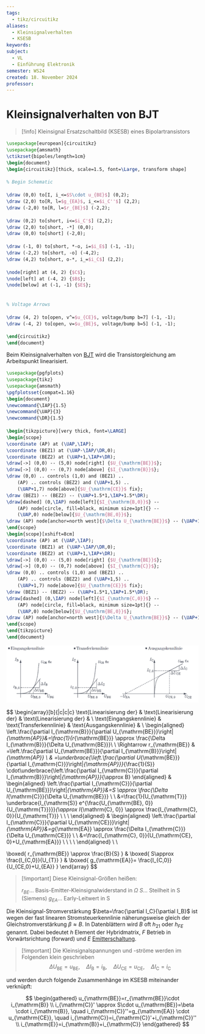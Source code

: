 ```yaml
---
tags:
  - tikz/circuitikz
aliases:
  - Kleinsignalverhalten
  - KSESB
keywords: 
subject:
  - VL
  - Einführung Elektronik
semester: WS24
created: 18. November 2024
professor:
---
```

 

# Kleinsignalverhalten von BJT

> [!info] Kleinsignal Ersatzschaltbild (KSESB) eines Bipolartransistors
>

```tikz
\usepackage[european]{circuitikz}
\usepackage{amsmath}
\ctikzset{bipoles/length=1cm}
\begin{document}
\begin{circuitikz}[thick, scale=1.5, font=\Large, transform shape]

% Begin Schematic

\draw (0,0) to[I, i_<=$S\cdot u_{BE}$] (0,2);
\draw (2,0) to[R, l=$g_{EA}$, i_<=$i_C''$] (2,2);
\draw (-2,0) to[R, l=$r_{BE}$] (-2,2);

\draw (0,2) to[short, i<=$i_C'$] (2,2);
\draw (2,0) to[short, -*] (0,0);
\draw (0,0) to[short] (-2,0);

\draw (-1, 0) to[short, *-o, i=$i_E$] (-1, -1);
\draw (-2,2) to[short, -o] (-4,2);
\draw (4,2) to[short, o-*, i_=$i_C$] (2,2);

\node[right] at (4, 2) {$C$};
\node[left] at (-4, 2) {$B$};
\node[below] at (-1, -1) {$E$};


% Voltage Arrows

\draw (4, 2) to[open, v^=$u_{CE}$, voltage/bump b=7] (-1, -1);
\draw (-4, 2) to[open, v=$u_{BE}$, voltage/bump b=5] (-1, -1);

\end{circuitikz}
\end{document}
```

Beim Kleinsignalverhalten von [BJT](Bipolartransistor.md) wird die Transistorgleichung am Arbeitspunkt linearisiert.

```tikz
\usepackage{pgfplots}
\usepackage{tikz}
\usepackage{amsmath}
\pgfplotsset{compat=1.16}
\begin{document}
\newcommand{\IAP}{1.5}
\newcommand{\UAP}{3}
\newcommand{\DR}{1.5}

\begin{tikzpicture}[very thick, font=\LARGE]
\begin{scope}
\coordinate (AP) at (\UAP,\IAP);
\coordinate (BEZ1) at (\UAP-\IAP/\DR,0);
\coordinate (BEZ2) at (\UAP+1,\IAP+\DR);
\draw[->] (0,0) -- (5,0) node[right] {$U_{\mathrm{BE}}$};
\draw[->] (0,0) -- (0,7) node[above] {$I_{\mathrm{B}}$};
\draw (0,0) .. controls (1,0) and (BEZ1) ..
    (AP) .. controls (BEZ2) and (\UAP+1,5) ..
    (\UAP+1,7) node[above]{$U_{\mathrm{CE}}$ fix};
\draw (BEZ1) -- (BEZ2) -- (\UAP+1.5*1,\IAP+1.5*\DR);
\draw[dashed] (0,\IAP) node[left]{$I_{\mathrm{B,0}}$} --
    (AP) node[circle, fill=black, minimum size=1pt]{} -- 
    (\UAP,0) node[below]{$U_{\mathrm{BE,0}}$};
\draw (AP) node[anchor=north west]{$\Delta U_{\mathrm{BE}}$} -- (\UAP+1,\IAP) -- (\UAP+1,\IAP+\DR) node[anchor=north west]{$\Delta I_{\mathrm{B}}$};
\end{scope}
\begin{scope}[xshift=8cm]
\coordinate (AP) at (\UAP,\IAP);
\coordinate (BEZ1) at (\UAP-\IAP/\DR,0);
\coordinate (BEZ2) at (\UAP+1,\IAP+\DR);
\draw[->] (0,0) -- (5,0) node[right] {$U_{\mathrm{BE}}$};
\draw[->] (0,0) -- (0,7) node[above] {$I_{\mathrm{C}}$};
\draw (0,0) .. controls (1,0) and (BEZ1) ..
    (AP) .. controls (BEZ2) and (\UAP+1,5) ..
    (\UAP+1,7) node[above]{$U_{\mathrm{CE}}$ fix};
\draw (BEZ1) -- (BEZ2) -- (\UAP+1.5*1,\IAP+1.5*\DR);
\draw[dashed] (0,\IAP) node[left]{$I_{\mathrm{C,0}}$} --
    (AP) node[circle, fill=black, minimum size=1pt]{} -- 
    (\UAP,0) node[below]{$U_{\mathrm{BE,0}}$};
\draw (AP) node[anchor=north west]{$\Delta U_{\mathrm{BE}}$} -- (\UAP+1,\IAP) -- (\UAP+1,\IAP+\DR) node[anchor=north west]{$\Delta I_{\mathrm{C}}$};
\end{scope}
\end{tikzpicture}
\end{document}
```


![invert_dark|1200](assets/KS_KL.png)

$$
\begin{array}[b]{|c|c|c}
\text{Linearisierung der} &
\text{Linearisierung der} &
\text{Linearisierung der} &
\\
\text{Eingangskennlinie} &
\text{Transferkennlinie} &
\text{Ausgangskennlinie} &
\\
\begin{aligned}
\left.\frac{\partial I_{\mathrm{B}}}{\partial U_{\mathrm{BE}}}\right|_{\mathrm{AP}}&=\frac{1}{r_{\mathrm{BE}}} \approx \frac{\Delta I_{\mathrm{B}}}{\Delta U_{\mathrm{BE}}}\\ \\
\Rightarrow r_{\mathrm{BE}} & =\left.\frac{\partial U_{\mathrm{BE}}}{\partial I_{\mathrm{B}}}\right|_{\mathrm{AP}} \\
& =\underbrace{\left.\frac{\partial U_{\mathrm{BE}}}{\partial I_{\mathrm{C}}}\right|_{\mathrm{AP}}}_{\frac{1}{S}} \cdot\underbrace{\left.\frac{\partial I_{\mathrm{C}}}{\partial I_{\mathrm{B}}}\right|_{\mathrm{AP}}}_{\approx B}
\end{aligned}
&
\begin{aligned}
\left.\frac{\partial I_{\mathrm{C}}}{\partial U_{\mathrm{BE}}}\right|_{\mathrm{AP}}&=S \approx \frac{\Delta I_{\mathrm{C}}}{\Delta U_{\mathrm{BE}}} \\ \\
&=\frac{1}{U_{\mathrm{T}}} \underbrace{I_{\mathrm{S}} e^{\frac{U_{\mathrm{BE}, 0}}{U_{\mathrm{T}}}}}_{\approx I_{\mathrm{C}, 0}} \approx \frac{I_{\mathrm{C}, 0}}{U_{\mathrm{T}}} \\ \\ \\
\end{aligned}
&
\begin{aligned}
\left.\frac{\partial I_{\mathrm{C}}}{\partial U_{\mathrm{CE}}}\right|_{\mathrm{AP}}&=g_{\mathrm{EA}} \approx \frac{\Delta I_{\mathrm{C}}}{\Delta U_{\mathrm{CE}}} \\ \\
&=\frac{I_{\mathrm{C}, 0}}{U_{\mathrm{CE}, 0}+U_{\mathrm{EA}}} \\ \\ \\ \\
\end{aligned} \\  \\
 
\boxed{ r_{\mathrm{BE}} \approx \frac{B}{S} }
& \boxed{ S\approx \frac{I_{C,0}}{U_{T}} }
& \boxed{ g_{\mathrm{EA}}= \frac{I_{C,0}}{U_{CE,0}+U_{EA}} }
\end{array}
$$


> [!important] Diese Kleinsignal-Größen heißen:
> 
> $r_{B E}\dots$ Basis-Emitter-Kleinsignalwiderstand in $\Omega$
> $S\dots$ Steilheit in S (Siemens)
> $g_{E A}\dots$ Early-Leitwert in S
> 

Die Kleinsignal-Stromverstärkung $\beta=\frac{\partial I_C}{\partial I_B}$ ist wegen der fast linearen Stromsteuerkennlinie näherungsweise gleich der Gleichstromverstärkung $\beta \approx B$. In Datenblättern wird $B$ oft $h_{21}$ oder $h_{F E}$ genannt. Dabei bedeutet $h$ Element der Hybridmatrix, $F$ Betrieb in Vorwärtsrichtung (forward) und $E$ [Emitterschaltung](Kollektorfolger.md).

> [!important] Die Kleinsignalspannungen und -ströme werden im Folgenden klein geschrieben
> $$ \Delta U_{\mathrm{BE}}=u_{\mathrm{BE}}, \quad \Delta I_{\mathrm{B}}=i_{\mathrm{B}}, \quad \Delta U_{\mathrm{CE}}=u_{\mathrm{CE}}, \quad \Delta I_{\mathrm{C}}=i_{\mathrm{C}} $$

und werden durch folgende Zusammenhänge im KSESB miteinander verknüpft:

$$
\begin{gathered}
u_{\mathrm{BE}}=r_{\mathrm{BE}}\cdot i_{\mathrm{B}}  \\
i_{\mathrm{C}}' \approx S\cdot u_{\mathrm{BE}}=\beta \cdot i_{\mathrm{B}}, \quad i_{\mathrm{C}}''=g_{\mathrm{EA}} \cdot u_{\mathrm{CE}}, \quad i_{\mathrm{C}}=i_{\mathrm{C}}'+i_{\mathrm{C}}''  \\
i_{\mathrm{E}}=i_{\mathrm{B}}+i_{\mathrm{C}}
\end{gathered}
$$
